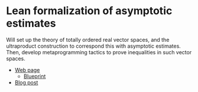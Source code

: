 # Lean formalization of asymptotic estimates

Will set up the theory of totally ordered real vector spaces, and the ultraproduct construction to correspond this with asymptotic estimates.  Then, develop metaprogramming tactics to prove inequalities in such vector spaces.

- [Web page](https://teorth.github.io/estimate_tools/)
    - [Blueprint](https://teorth.github.io/estimate_tools/blueprint/)
- [Blog post](https://terrytao.wordpress.com/2025/05/01/a-proof-of-concept-tool-to-verify-estimates/)